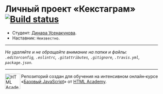 # Личный проект «Кекстаграм» [![Build status][travis-image]][travis-url]

* Студент: [Динара Усенакунова](https://up.htmlacademy.ru/javascript/9/user/250911).
* Наставник: `Неизвестно`.

---

_Не удаляйте и не обращайте внимание на папки и файлы:_<br>
_`.editorconfig`, `.eslintrc`, `.gitattributes`, `.gitignore`, `.travis.yml`, `package.json`._

---

<a href="https://htmlacademy.ru/intensive/javascript"><img align="left" width="50" height="50" title="HTML Academy" src="https://up.htmlacademy.ru/static/img/intensive/javascript/logo-for-github.svg"></a>

Репозиторий создан для обучения на интенсивном онлайн‑курсе «[Базовый JavaScript](https://htmlacademy.ru/intensive/javascript)» от [HTML Academy](https://htmlacademy.ru).

[travis-image]: https://travis-ci.org/htmlacademy-javascript/250911-kekstagram.svg?branch=master
[travis-url]: https://travis-ci.org/htmlacademy-javascript/250911-kekstagram
